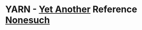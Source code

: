 # YARN - [Yet Another] Reference [Nonesuch]




[Nonesuch]: https://www.dictionary.com/browse/nonesuch
[Yet Another]: https://en.wikipedia.org/wiki/Yet_another